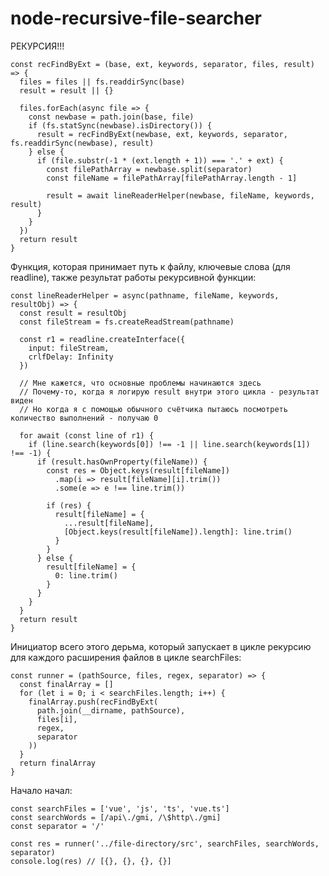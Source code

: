 # node-recursive-file-searcher

РЕКУРСИЯ!!!

    const recFindByExt = (base, ext, keywords, separator, files, result) => {
      files = files || fs.readdirSync(base)
      result = result || {}

      files.forEach(async file => {
        const newbase = path.join(base, file)
        if (fs.statSync(newbase).isDirectory()) {
          result = recFindByExt(newbase, ext, keywords, separator, fs.readdirSync(newbase), result)
        } else {
          if (file.substr(-1 * (ext.length + 1)) === '.' + ext) {
            const filePathArray = newbase.split(separator)
            const fileName = filePathArray[filePathArray.length - 1]
            
            result = await lineReaderHelper(newbase, fileName, keywords, result)
          }
        }
      })
      return result
    }

Функция, которая принимает путь к файлу, ключевые слова (для readline), также результат работы рекурсивной функции:

    const lineReaderHelper = async(pathname, fileName, keywords, resultObj) => {
      const result = resultObj
      const fileStream = fs.createReadStream(pathname)

      const r1 = readline.createInterface({
        input: fileStream,
        crlfDelay: Infinity
      })

      // Мне кажется, что основные проблемы начинаются здесь
      // Почему-то, когда я логирую result внутри этого цикла - результат виден
      // Но когда я с помощью обычного счётчика пытаюсь посмотреть количество выполнений - получаю 0
      
      for await (const line of r1) {
        if (line.search(keywords[0]) !== -1 || line.search(keywords[1]) !== -1) {
          if (result.hasOwnProperty(fileName)) {
            const res = Object.keys(result[fileName])
              .map(i => result[fileName][i].trim())
              .some(e => e !== line.trim())

            if (res) {
              result[fileName] = {
                ...result[fileName],
                [Object.keys(result[fileName]).length]: line.trim()
              }
            }
          } else {
            result[fileName] = {
              0: line.trim()
            }
          }
        }
      }
      return result
    }

Инициатор всего этого дерьма, который запускает в цикле рекурсию для каждого расширения файлов в цикле searchFiles:

    const runner = (pathSource, files, regex, separator) => {
      const finalArray = []
      for (let i = 0; i < searchFiles.length; i++) {
        finalArray.push(recFindByExt(
          path.join(__dirname, pathSource),
          files[i],
          regex,
          separator
        ))
      }
      return finalArray
    }

Начало начал:

    const searchFiles = ['vue', 'js', 'ts', 'vue.ts']
    const searchWords = [/api\./gmi, /\$http\./gmi]
    const separator = '/'

    const res = runner('../file-directory/src', searchFiles, searchWords, separator)
    console.log(res) // [{}, {}, {}, {}]
